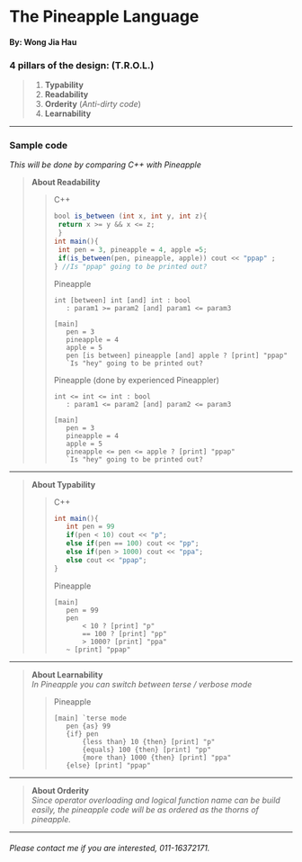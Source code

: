 # The Pineapple Language 
#### By: Wong Jia Hau
### 4 pillars of the design: (**T.R.O.L.**)

>1. **Typability** 
>2. **Readability** 
>3. **Orderity**  (*Anti-dirty code*)
>4. **Learnability** 


---
### Sample code 
*This will be done by comparing C++ with Pineapple*
>**About Readability**  
>> C++
>>
>> ```java
>> bool is_between (int x, int y, int z){
>> 	return x >= y && x <= z;
>> 	}
>>int main(){
>>	int pen = 3, pineapple = 4, apple =5;
>>	if(is_between(pen, pineapple, apple)) cout << "ppap" ;
>>} //Is "ppap" going to be printed out?
>>```
>> Pineapple
>>```
>>int [between] int [and] int : bool
>>    : param1 >= param2 [and] param1 <= param3 
>>
>>[main]
>>    pen = 3
>>	  pineapple = 4
>>    apple = 5
>>	  pen [is between] pineapple [and] apple ? [print] "ppap" 
>>    `Is "hey" going to be printed out?
>>```
>> Pineapple (done by experienced Pineappler)
>>```
>>int <= int <= int : bool
>>    : param1 <= param2 [and] param2 <= param3
>>    
>>[main]
>>    pen = 3
>>	  pineapple = 4
>>    apple = 5
>>	  pineapple <= pen <= apple ? [print] "ppap" 
>>    `Is "hey" going to be printed out?
>>```
---
>**About Typability**
>> C++
>>
>> ```java
>>int main(){
>>    int pen = 99
>>    if(pen < 10) cout << "p";
>>    else if(pen == 100) cout << "pp";
>>    else if(pen > 1000) cout << "ppa";
>>    else cout << "ppap"; 
>>} 
>>```
>> Pineapple
>>```
>>[main]
>>    pen = 99
>>    pen
>>        < 10 ? [print] "p"
>>        == 100 ? [print] "pp"
>>        > 1000? [print] "ppa"
>>    ~ [print] "ppap" 
>>```
---
>**About Learnability**  
>*In Pineapple you can switch between terse / verbose mode*
>> Pineapple
>>```
>>[main] `terse mode
>>    pen {as} 99
>>    {if} pen
>>        {less than} 10 {then} [print] "p"
>>        {equals} 100 {then} [print] "pp"
>>        {more than} 1000 {then} [print] "ppa"
>>    {else} [print] "ppap" 
>>```
---
>**About Orderity**  
>*Since operator overloading and logical function name can be build easily, the pineapple code will be as ordered as the thorns of pineapple.*

---
###### Please contact me if you are interested, 011-16372171.









